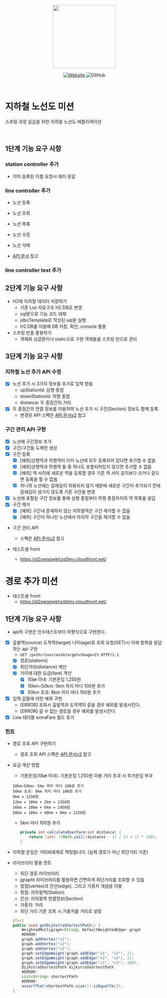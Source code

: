 <p align="center">
    <img width="200px;" src="https://raw.githubusercontent.com/woowacourse/atdd-subway-admin-frontend/master/images/main_logo.png"/>
</p>
<p align="center">
  <a href="https://techcourse.woowahan.com/c/Dr6fhku7" alt="woowacuorse subway">
    <img alt="Website" src="https://img.shields.io/website?url=https%3A%2F%2Fedu.nextstep.camp%2Fc%2FR89PYi5H">
  </a>
  <img alt="GitHub" src="https://img.shields.io/github/license/woowacourse/atdd-subway-path">
</p>

<br>

# 지하철 노선도 미션

스프링 과정 실습을 위한 지하철 노선도 애플리케이션

<br>

## 1단계 기능 요구 사항

### station controller 추가

- 이미 등록된 이름 요청시 에러 응답

### line controller 추가

- 노선 등록
- 노선 조회
- 노선 목록
- 노선 수정
- 노선 삭제

- [API 문서](https://techcourse-storage.s3.ap-northeast-2.amazonaws.com/d5c93e187919493da3280be44de0f17f#Line) 참고

### line controller test 추가

## 2단계 기능 요구 사항

- H2에 지하철 데이터 저장하기
	- 기존 List 자료구조 H2 DB로 변경
	- sql문으로 기능 코드 대체
	- jdbcTemplate로 작성된 sql문 실행
	- H2 DB를 이용해 DB 저장, 확인, console 활용
- 스프링 빈을 활용하기
	- 객체와 싱글톤이나 static으로 구현 객체들을 스프링 빈으로 관리

## 3단계 기능 요구 사항

### 지하철 노선 추가 API 수정

- [x] 노선 추가 시 3가지 정보를 추가로 입력 받음
	- upStationId: 상행 종점
	- downStationId: 하행 종점
	- distance: 두 종점간의 거리
- [x] 두 종점간의 연결 정보를 이용하여 노선 추가 시 구간(Section) 정보도 함께 등록
	- 변경된 API 스펙은 [API 문서v2](https://github.com/jinyoungchoi95/atdd-subway-map.git) 참고

### 구간 관리 API 구현

- [x] 노선에 구간정보 추가
- [x] 구간/구간들 도메인 생성
- [x] 구간 등록
	- [x] [예외]상행역과 하행역이 이미 노선에 모두 등록되어 있다면 추가할 수 없음
	- [x] [예외]상행역과 하행역 둘 중 하나도 포함되어있지 않으면 추가할 수 없음
	- [x] [예외] 역 사이에 새로운 역을 등록할 경우 기존 역 사이 길이보다 크거나 같으면 등록을 할 수 없음
	- [x] 하나의 노선에는 갈래길이 허용되지 않기 때문에 새로운 구간이 추가되기 전에 갈래길이 생기지 않도록 기존 구간을 변경
- [x] 노선에 포함된 구간 정보를 통해 상행 종점부터 하행 종점까지의 역 목록을 응답
- [x] 구간 제거
	- [x] [예외] 구간내 존재하지 않는 지하철역은 구간 제거할 수 없음
	- [x] [예외] 구간이 하나인 노선에서 마지막 구간을 제거할 수 없음
- 구간 관리 API
	- 스펙은 [API 문서v2](https://techcourse-storage.s3.ap-northeast-2.amazonaws.com/c682be69ae4e412c9e3905a59ef7b7ed#Line)
	  참고

- 테스트용 front
	- https://d2owgqwkhzq0my.cloudfront.net/

# 경로 추가 미션

- 테스트용 front:
	- https://d2owgqwkhzq0my.cloudfront.net/

## 1단계 기능 요구 사항

- api의 구현은 인수테스트부터 하향식으로 구현한다.
- [x] 출발역(source) 도착역(target) 나이(age)로 조회 요청(GET)시 아래 항목을 응답하는 api 구현
	- `GET /paths?source=1&target=5&age=15 HTTP/1.1`
	- [x] 경로(stations)
	- [x] 최단거리(distance) 계산
	- [x] 거리에 대한 요금(fare) 계산
		- [x] 10㎞ 이내: 기본운임 1,250원
		- [x] 10km~50km: 5km 까지 마다 100원 추가
		- [x] 50km 초과: 8km 까지 마다 100원 추가

- [x] 입력 값들에 대한 예외 구현
	- [ERROR] 조회시 출발역과 도착역이 같을 경우 예외를 발생시킨다.
	- [ERROR] 갈 수 없는 경로일 경우 예외를 발생시킨다.
- [x] Line 테이블 extraFare 필드 추가

### 힌트

- 경로 조회 API 구현하기
	- 경로 조회 API
	  스펙은 [API 문서v2](https://techcourse-storage.s3.ap-northeast-2.amazonaws.com/c4c291f19953498e8eda8a38253eed51#Path)
	  참고
- 요금 계산 방법
	- 기본운임(10㎞ 이내): 기본운임 1,250원
	  이용 거리 초과 시 추가운임 부과
  ```
  10km~50km: 5km 까지 마다 100원 추가
  50km 초과: 8km 까지 마다 100원 추가
  9km = 1250원
  12km = 10km + 2km = 1350원
  16km = 10km + 6km = 1450원
  58km = 10km + 40km + 8km = 2150원
  ```

	- 5km 마다 100원 추가
	  ```java
	  private int calculateOverFare(int distance) {
	      return (int) ((Math.ceil((distance - 1) / 5) + 1) * 100);
	  }
	  ```
- 지하철 운임은 거리비례제로 책정됩니다. (실제 경로가 아닌 최단거리 기준)

- 라이브러리 활용 힌트
	- 최단 경로 라이브러리
	- jgrapht 라이브러리를 활용하면 간편하게 최단거리를 조회할 수 있음
	- 정점(vertex)과 간선(edge), 그리고 가중치 개념을 이용
	- 정점: 지하철역(Station)
	- 간선: 지하철역 연결정보(Section)
	- 가중치: 거리
	- 최단 거리 기준 조회 시 가중치를 거리로 설정
    ```java
    @Test
    public void getDijkstraShortestPath() {
    	WeightedMultigraph<String, DefaultWeightedEdge> graph
    	#ERROR!
    	graph.addVertex("v1");
    	graph.addVertex("v2");
    	graph.addVertex("v3");
    	graph.setEdgeWeight(graph.addEdge("v1", "v2"), 2);
    	graph.setEdgeWeight(graph.addEdge("v2", "v3"), 2);
    	graph.setEdgeWeight(graph.addEdge("v1", "v3"), 100);
    	DijkstraShortestPath dijkstraShortestPath
    	#ERROR!
    	List<String> shortestPath
    	#ERROR!
    	assertThat(shortestPath.size()).isEqualTo(3);
    }
    ```
